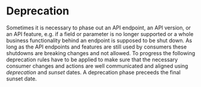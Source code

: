 # Deprecation

Sometimes it is necessary to phase out an API endpoint, an API version, or an API feature, e.g. if a field or parameter is no longer supported or a whole business functionality behind an endpoint is supposed to be shut down. As long as the API endpoints and features are still used by consumers these shutdowns are breaking changes and not allowed. To progress the following deprecation rules have to be applied to make sure that the necessary consumer changes and actions are well communicated and aligned using _deprecation_ and _sunset_ dates. A deprecation phase preceeds the final sunset date.